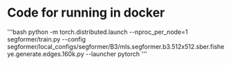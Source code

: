# Code for running in docker
'''bash
python -m torch.distributed.launch --nproc_per_node=1 segformer/train.py --config segformer/local_configs/segformer/B3/mls.segformer.b3.512x512.sber.fisheye.generate.edges.160k.py --launcher pytorch
'''